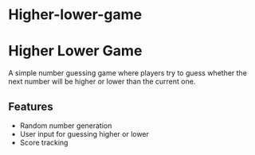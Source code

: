 # Higher-lower-game
# Higher Lower Game

A simple number guessing game where players try to guess whether the next number will be higher or lower than the current one.

## Features
- Random number generation
- User input for guessing higher or lower
- Score tracking





